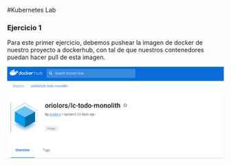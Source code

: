 #Kubernetes Lab 

### Ejercicio 1 

Para este primer ejercicio, debemos pushear la imagen de docker de nuestro proyecto a dockerhub, con tal de que nuestros contenedores puedan hacer pull de esta imagen. 

![image info](pics-md/ejercicio1-0.png)

